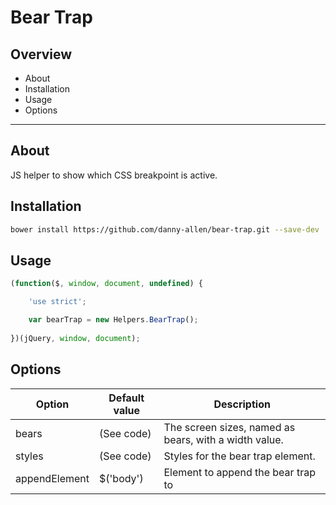 # Bear Trap

## Overview
+ About
+ Installation
+ Usage
+ Options

---------------------------------------


## About

JS helper to show which CSS breakpoint is active.


## Installation

```sh
bower install https://github.com/danny-allen/bear-trap.git --save-dev
```

## Usage

```js
(function($, window, document, undefined) {

	'use strict';

	var bearTrap = new Helpers.BearTrap();
  
})(jQuery, window, document);
```

## Options

| Option 	    		| Default value    					| Description   										|
| --------------------- |-----------------------------------| ------------------------------------------------------|
| bears		    		| (See code)						| The screen sizes, named as bears, with a width value.	|
| styles	      		| (See code)    					| Styles for the bear trap element.						|
| appendElement    		| $('body')			      			| Element to append the bear trap to					|

